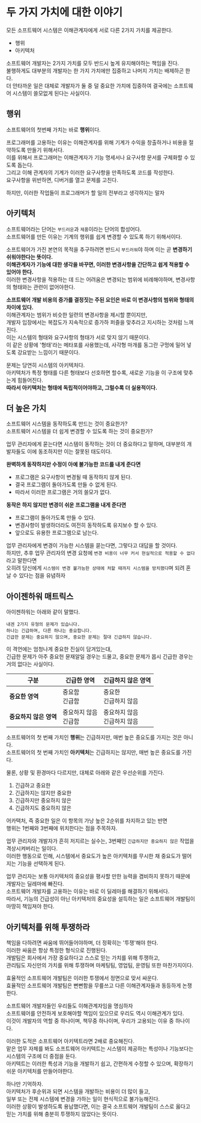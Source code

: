 # 두 가지 가치에 대한 이야기

모든 소프트웨어 시스템은 이해관계자에게 서로 다른 2가지 가치를 제공한다.  
  
* 행위 
* 아키텍처  
  
소프트웨어 개발자는 2가지 가치를 모두 반드시 높게 유지해야하는 책임을 진다.       
불행하게도 대부분의 개발자는 한 가지 가치에만 집중하고 나머지 가치는 배제하곤 한다.     
더 안타까운 일은 대체로 개발자가 둘 중 덜 중요한 가치에 집중하여 결국에는 소프트웨어 시스템이 쓸모없게 된다는 사실이다.    

## 행위  

소프트웨어의 첫번째 가치는 바로 **행위**이다.    

프로그래머를 고용하는 이유는 이해관계자를 위해 기계가 수익을 창출하거나 비용을 절약하도록 만들기 위해서다.      
이를 위해서 프로그래머는 이해관계자가 기능 명세서나 요구사항 문서를 구체화할 수 있도록 돕는다.    
그리고 이해 관계자의 기계가 이러한 요구사항을 만족하도록 코드를 작성한다.     
요구사항을 위반하면, 디버거를 열고 문제를 고친다.    

하지만, 이러한 작업들이 프로그래머가 할 일의 전부라고 생각하지는 말자   

## 아키텍처  

소프트웨어라는 단어는 `부드러운`과 `제품`이라는 단어의 합성어다.     
소프트웨어를 만든 이유는 기계의 행위를 쉽게 변경할 수 있도록 하기 위해서이다.   

소프트웨어가 가진 본연의 목적을 추구하려면 반드시 `부드러워`야 하며 이는 곧 **변경하기 쉬워야한다는 뜻이다.**    
**이해관계자가 기능에 대한 생각을 바꾸면, 이러한 변경사항을 간단하고 쉽게 적용할 수 있어야 한다.**        
이러한 변경사항을 적용하는 데 드는 어려움은 변경되는 범위에 비례해야하며, 변경사항의 형태와는 관련이 없어야한다.    

**소프트웨어 개발 비용의 증가를 결정짓는 주된 요인은 바로 이 변경사항의 범위와 형태의 차이에 있다.**     
이해관계자는 범위가 비슷한 일련의 변경사항을 제시할 뿐이지만,       
개발자 입장에서는 복잡도가 지속적으로 증가하 퍼즐을 맞추라고 지시하는 것처럼 느껴진다.         
이는 시스템의 형태와 요구사항의 형태가 서로 맞지 않기 때문이다.    
이 같은 상황에 '형태'라는 메타포를 사용했는데, 사각형 마개를 동그란 구멍에 밀어 넣도록 강요받는 느낌이기 때문이다.   
 
문제는 당연히 시스템의 아키텍처다.    
아키텍처가 특정 형태를 다른 형태보다 선호하면 할수록, 새로운 기능을 이 구조에 맞추는게 힘들어진다.     
**따라서 아키텍처는 형태에 독립적이어야하고, 그럴수록 더 실용적이다.**    

## 더 높은 가치 

소프트웨어 시스템을 동작하도록 만드는 것이 중요한가?    
소프트웨어 시스템을 더 쉽게 변경할 수 있도록 하는 것이 중요한가?    

업무 관리자에게 묻는다면 시스템이 동작하는 것이 더 중요하다고 말하며, 대부분의 개발자들도 이에 동조하지만 이는 잘못된 태도이다.     
  
**완벽하게 동작하지만 수정이 아예 불가능한 코드를 내게 준다면**  
* 프로그램은 요구사항이 변경될 때 동작하지 않게 된다.  
* 결국 프로그램이 돌아가도록 만들 수 없게 된다.  
* 따라서 이러한 프로그램은 거의 쓸모가 없다.  

**동작은 하지 않지만 변경이 쉬운 프로그램을 내게 준다면**   
* 프로그램이 돌아가도록 만들 수 있다.    
* 변경사항이 발생하더라도 여전히 동작하도록 유지보수 할 수 있다.  
* 앞으로도 유용한 프로그램으로 남는다.  

업무 관리자에게 변경이 가능한 시스템을 묻는다면, 그렇다고 대답을 할 것이다.   
하지만, 추후 업무 관리자의 변경 요청에 `변경 비용이 너무 커서 현실적으로 적용할 수 없다`라고 말한다면   
오히려 당신에게 `시스템이 변경 불가능한 상태에 처할 때까지 시스템을 방치했다`며 되려 혼날 수 있다는 점을 유념하자  

## 아이젠하워 매트릭스

아이젠하워는 아래와 같이 말했다.  
  
```  
내겐 2가지 유형의 문제가 있습니다.      
하나는 긴급하며, 다른 하나는 중요합니다.      
긴급한 문제는 중요하지 않으며, 중요한 문제는 절대 긴급하지 않습니다.  
```
  
이 격언에는 엄청나게 중요한 진실이 담겨있는대,      
긴급한 문제가 아주 중요헌 뮨재알일 경우는 드물고, 중요한 문제가 몹시 긴급한 경우는 거의 없다는 사실이다.  

|구분|긴급한 영역|긴급하지 않은 영역|
|-|--------|-------------|
|**중요한 영역**|중요함<br>긴급함|중요한<br>긴급하지 않음|
|**중요하지 않은 영역**|중요하지 않음<br>긴급함|중요하지 않음<br>긴급하지 않음|

소프트웨어의 첫 번째 가치인 **행위**는 긴급하지만, 매번 높은 중요도를 가지는 것은 아니다.     
소프트웨어의 첫 번째 가치인 **아키텍처**는 긴급하지는 않지만, 매번 높은 중요도를 가진다.       

물론, 상황 및 환경마다 다르지만, 대체로 아래와 같은 우선순위를 가진다.  
 
1. 긴급하고 중요한     
2. 긴급하지는 않지만 중요한   
3. 긴급하지만 중요하지 않은  
4. 긴급하지도 중요하지 않은  

어카택처, 즉 중요한 일은 이 항목의 가낭 높은 2순위를 차지하고 있는 반면     
행위는 1번째와 3번째에 위치한다는 점을 주목하자.    

업무 관리자와 개발자가 흔히 저지르는 실수는, 3번째인 `긴급하지만 중요하지 않은` 작업을 격상시켜버리는 일이다.         
이러한 행동으로 인해, 시스템에서 중요도가 높은 아키텍처를 무시한 채 중요도가 떨어지는 기능을 선택하게 된다.     
   
업무 관리자는 보통 아키텍처의 중요성을 평사할 만한 능력을 겸비하지 못하기 때문에 개발자는 딜레마에 빠진다.      
소프트웨어 개발자를 고용하는 이유는 바로 이 딜레마를 해결하기 위해서다.      
따라서, 기능의 긴급성이 아닌 아키텍처의 중요성을 설득하는 일은 소프트웨어 개발팀이 마땅히 책임져야 한다.  

## 아키텍처를 위해 투쟁하라   
 
책임을 다하려면 싸움에 뛰어들어야하며, 더 정확히는 '투쟁'해야 한다.     
이러한 싸움은 항상 특정한 형식으로 진행된다.          
개발팀은 회사에서 가장 중요하다고 스스로 믿는 가치를 위해 투쟁하고,      
관리팀도 자신만의 가치를 위해 투쟁하며 마케팅팀, 영업팀, 운영팀 또한 마찬가지이다. 
   
효율적인 소프트웨어 개발팀은 이러한 투쟁에서 정면으로 맞서 싸운다.       
효율적인 소프트웨어 개발팀은 뻔뻔함을 무릎쓰고 다른 이해관계자들과 동등하게 논쟁한다.    
      
소프트웨어 개발자들인 우리들도 이해관계자임을 명심하자          
소프트웨어를 안전하게 보호해야할 책임이 있으므로 우리도 역시 이해관계가 있다.      
이것이 개발자의 역할 중 하나이며, 책무중 하나이며, 우리가 고용되는 이유 중 하나이다.   
  
이러한 도적은 소프트웨어 아키텍트라면 2배로 중요해진다.      
맡은 업무 자체를 봐도 소프트웨어 아키텍트는 시스템이 제공하는 특성이나 기능보다는 시스템의 구조에 더 중점을 둔다.        
아키텍트는 이러한 특성과 기능을 개발하기 쉽고, 간편하게 수정할 수 있으며, 확장하기 쉬운 아키텍처를 만들어야한다.     
  
하나만 기억하자.     
아키텍처가 후순위과 되면 시스템을 개발하는 비용이 더 많이 들고,       
일부 또는 전체 시스템에 변경을 가하는 일이 현식적으로 불가능해진다.     
이러한 상황이 발생하도록 용납했다면, 이는 결국 소프트웨어 개발팀이 스스로 옳다고 믿는 가치를 위해 충분히 투쟁하지 않았다는 뜻이다.   





